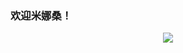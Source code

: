 ### 欢迎米娜桑！
<div align="center"> <img src="[https://activity-graph.herokuapp.com/graph?username=sun0225SUN&theme=xcode](https://github-readme-activity-graph.vercel.app)https://github-readme-activity-graph.vercel.app" /> </div>



